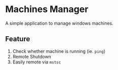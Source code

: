 # Machines Manager

A simple application to manage windows machines.

## Feature
1. Check whether machine is running (ie. `ping`)
2. Remote Shutdown
3. Easily remote via `mstsc`
